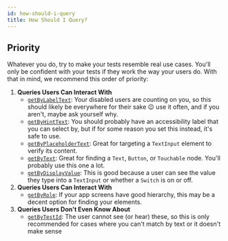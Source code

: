 ```yaml
---
id: how-should-i-query
title: How Should I Query?
---
```


## Priority

Whatever you do, try to make your tests resemble real use cases. You'll only be confident with your tests if they work the way your users do. With that in mind, we recommend this order of priority:

1. **Queries Users Can Interact With**
   - [`getByLabelText`](http://localhost:3000/react-native-testing-library/docs/api-queries#bya11ylabel-byaccessibilitylabel-bylabeltext): Your disabled users are counting on you, so this should likely be everywhere for their sake 😉 use it often, and if you aren't, maybe ask yourself why.
   - [`getByHintText`](http://localhost:3000/react-native-testing-library/docs/api-queries#bya11yhint-byaccessibilityhint-byhinttext): You should probably have an accessibility label that you can select by, but if for some reason you set this instead, it's safe to use.
   - [`getByPlaceholderText`](http://localhost:3000/react-native-testing-library/docs/api-queries#byplaceholdertext): Great for targeting a `TextInput` element to verify its content.
   - [`getByText`](http://localhost:3000/react-native-testing-library/docs/api-queries#bytext): Great for finding a `Text`, `Button`, or `Touchable` node. You'll probably use this one a lot.
   - [`getByDisplayValue`](http://localhost:3000/react-native-testing-library/docs/api-queries#bydisplayvalue): This is good because a user can see the value they type into a `TextInput` or whether a `Switch` is on or off.
2. **Queries Users Can Interact With**
   - [`getByRole`](http://localhost:3000/react-native-testing-library/docs/api-queries#bya11yrole-byaccessibilityrole-byrole): If your app screens have good hierarchy, this may be a decent option for finding your elements.
3. **Queries Users Don't Even Know About**
   - [`getByTestId`](http://localhost:3000/react-native-testing-library/docs/api-queries#bytestid): The user cannot see (or hear) these, so this is only recommended for cases where you can't match by text or it doesn't make sense
